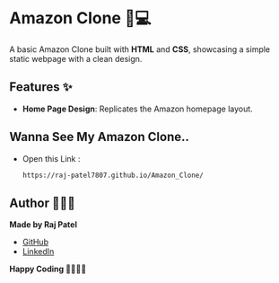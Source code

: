 # Amazon Clone 🛒💻

A basic Amazon Clone built with **HTML** and **CSS**, showcasing a simple static webpage with a clean design.

## Features ✨
- **Home Page Design**: Replicates the Amazon homepage layout.

## Wanna See My Amazon Clone..
- Open this Link :
  ```bash
  https://raj-patel7807.github.io/Amazon_Clone/
  ```

## Author 🧑🏻‍💻
  **Made by Raj Patel**  
- [GitHub](https://github.com/Raj-Patel7807)  
- [LinkedIn](https://www.linkedin.com/in/raj-patel7807/)

**Happy Coding 🧑🏻‍💻✨**
